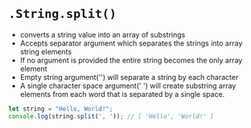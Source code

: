 # `.String.split()`

- converts a string value into an array of substrings
- Accepts separator argument which separates the strings into array string elements
- If no argument is provided the entire string becomes the only array element
- Empty string argument('') will separate a string by each character
- A single character space argument(' ') will create substring array elements from each word that is separated by a single space.

```JavaScript
let string = "Hello, World!";
console.log(string.split(', ')); // [ 'Hello', 'World!' ]
```